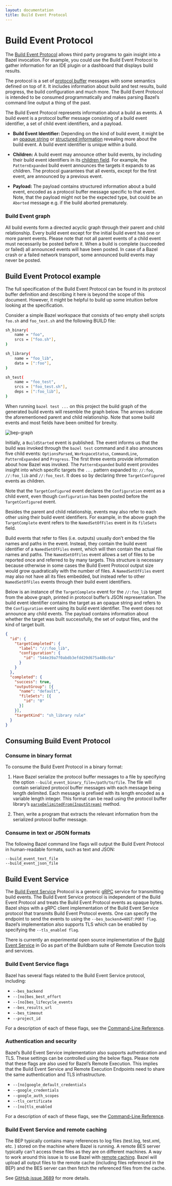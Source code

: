```yaml
---
layout: documentation
title: Build Event Protocol
---
```


# Build Event Protocol

The [Build Event
Protocol](https://github.com/bazelbuild/bazel/blob/master/src/main/java/com/google/devtools/build/lib/buildeventstream/proto/build_event_stream.proto)
allows third party programs to gain insight into a Bazel invocation. For
example, you could use the Build Event Protocol to gather information for an IDE
plugin or a dashboard that displays build results.

The protocol is a set of [protocol
buffer](https://developers.google.com/protocol-buffers/) messages with some
semantics defined on top of it. It includes information about build and test
results, build progress, the build configuration and much more. The Build Event
Protocol is intended to be consumed programmatically and makes parsing Bazel’s
command line output a thing of the past.

The Build Event Protocol represents information about a build as events. A
build event is a protocol buffer message consisting of a build event identifier,
a set of child event identifiers, and a payload.

*  __Build Event Identifier:__ Depending on the kind of build event, it might be
an [opaque
string](https://github.com/bazelbuild/bazel/blob/16a107d/src/main/java/com/google/devtools/build/lib/buildeventstream/proto/build_event_stream.proto#L91)
or [structured
information](https://github.com/bazelbuild/bazel/blob/16a107d/src/main/java/com/google/devtools/build/lib/buildeventstream/proto/build_event_stream.proto#L123)
revealing more about the build event. A build event identifier is unique within
a build.

*  __Children:__ A build event may announce other build events, by including
their build event identifiers in its [children
field](https://github.com/bazelbuild/bazel/blob/16a107d/src/main/java/com/google/devtools/build/lib/buildeventstream/proto/build_event_stream.proto#L469).
For example, the `PatternExpanded` build event announces the targets it expands
to as children. The protocol guarantees that all events, except for the first
event, are announced by a previous event.

* __Payload:__ The payload contains structured information about a build event,
encoded as a protocol buffer message specific to that event. Note, that the
payload might not be the expected type, but could be an `Aborted` message e.g.
if the build aborted prematurely.

### Build Event graph

All build events form a directed acyclic graph through their parent and child
relationship. Every build event except for the initial build event has one or
more parent events. Please note that not all parent events of a child event must
necessarily be posted before it. When a build is complete (succeeded or failed)
all announced events will have been posted. In case of a Bazel crash or a failed
network transport, some announced build events may never be posted.

## Build Event Protocol example

The full specification of the Build Event Protocol can be found in its protocol
buffer definition and describing it here is beyond the scope of this document.
However, it might be helpful to build up some intuition before looking at the
specification.

Consider a simple Bazel workspace that consists of two empty shell scripts
`foo.sh` and `foo_test.sh` and the following BUILD file:

```bash
sh_binary(
    name = "foo",
    srcs = ["foo.sh"],
)

sh_library(
    name = "foo_lib",
    data = [":foo"],
)

sh_test(
    name = "foo_test",
    srcs = ["foo_test.sh"],
    deps = [":foo_lib"],
)
```

When running `bazel test ...` on this project the build graph of the generated
build events will resemble the graph below. The arrows indicate the
aforementioned parent and child relationship. Note that some build events and
most fields have been omitted for brevity.

![bep-graph](/assets/bep-graph.svg)

Initially, a `BuildStarted` event is published. The event informs us that the
build was invoked through the `bazel test` command and it also announces five
child events: `OptionsParsed`, `WorkspaceStatus`, `CommandLine`,
`PatternExpanded` and `Progress`. The first three events provide information
about how Bazel was invoked. The `PatternExpanded` build event provides insight
into which specific targets the `...` pattern expanded to: `//:foo`,
`//:foo_lib` and `//:foo_test`. It does so by declaring three `TargetConfigured`
events as children.

Note that the `TargetConfigured` event declares the `Configuration` event as a
child event, even though `Configuration` has been posted before the
`TargetConfigured` event.

Besides the parent and child relationship, events may also refer to each other
using their build event identifiers. For example, in the above graph the
`TargetComplete` event refers to the `NamedSetOfFiles` event in its `fileSets`
field.

Build events that refer to files (i.e. outputs) usually don’t embed the file
names and paths in the event. Instead, they contain the build event identifier
of a `NamedSetOfFiles` event, which will then contain the actual file names and
paths. The `NamedSetOfFiles` event allows a set of files to be reported once and
referred to by many targets. This structure is necessary because otherwise in
some cases the Build Event Protocol output size would grow quadratically with
the number of files. A `NamedSetOfFiles` event may also not have all its files
embedded, but instead refer to other `NamedSetOfFiles` events through their
build event identifiers.

Below is an instance of the `TargetComplete` event for the `//:foo_lib` target
from the above graph, printed in protocol buffer’s JSON representation. The
build event identifier contains the target as an opaque string and refers to the
`Configuration` event using its build event identifier. The event does not
announce any child events. The payload contains information about whether the
target was built successfully, the set of output files, and the kind of target
built.

```json
{
  "id": {
    "targetCompleted": {
      "label": "//:foo_lib",
      "configuration": {
        "id": "544e39a7f0abdb3efdd29d675a48bc6a"
      }
    }
  },
  "completed": {
    "success": true,
    "outputGroup": [{
      "name": "default",
      "fileSets": [{
        "id": "0"
      }]
    }],
    "targetKind": "sh_library rule"
  }
}
```

## Consuming Build Event Protocol

### Consume in binary format

To consume the Build Event Protocol in a binary format:

1. Have Bazel serialize the protocol buffer messages to a file by specifying the
option `--build_event_binary_file=/path/to/file`. The file will contain
serialized protocol buffer messages with each message being length delimited.
Each message is prefixed with its length encoded as a variable length integer.
This format can be read using the protocol buffer library’s
[`parseDelimitedFrom(InputStream)`](https://developers.google.com/protocol-buffers/docs/reference/java/com/google/protobuf/AbstractParser#parseDelimitedFrom-java.io.InputStream-)
method.

2. Then, write a program that extracts the relevant information from the
serialized protocol buffer message.

### Consume in text or JSON formats

The following Bazel command line flags will output the Build Event Protocol in
human-readable formats, such as text and JSON:

```
--build_event_text_file
--build_event_json_file
```

## Build Event Service

The [Build Event
Service](https://github.com/googleapis/googleapis/blob/master/google/devtools/build/v1/publish_build_event.proto)
Protocol is a generic [gRPC](https://www.grpc.io) service for transmitting build
events. The Build Event Service protocol is independent of the Build Event
Protocol and treats the Build Event Protocol events as opaque bytes. Bazel ships
with a gRPC client implementation of the Build Event Service protocol that
transmits Build Event Protocol events. One can specify the endpoint to send the
events to using the `--bes_backend=HOST:PORT flag`. Bazel’s implementation also
supports TLS which can be enabled by specifying the `--tls_enabled flag`.

There is currently an experimental open source implementation of the [Build
Event Service](https://github.com/buildbarn/bb-event-service/) in Go as part of
the Buildbarn suite of Remote Execution tools and services.

### Build Event Service flags

Bazel has several flags related to the Build Event Service protocol, including:

*  `--bes_backend`
*  `--[no]bes_best_effort`
*  `--[no]bes_lifecycle_events`
*  `--bes_results_url`
*  `--bes_timeout`
*  `--project_id`

For a description of each of these flags, see the
[Command-Line Reference](command-line-reference.html).

### Authentication and security

Bazel’s Build Event Service implementation also supports authentication and TLS.
These settings can be controlled using the below flags. Please note that these
flags are also used for Bazel’s Remote Execution. This implies that the Build
Event Service and Remote Execution Endpoints need to share the same
authentication and TLS infrastructure.

*  `--[no]google_default_credentials`
*  `--google_credentials`
*  `--google_auth_scopes`
*  `--tls_certificate`
*  `--[no]tls_enabled`

For a description of each of these flags, see the
[Command-Line Reference](command-line-reference.html).

### Build Event Service and remote caching

The BEP typically contains many references to log files (test.log, test.xml,
etc. ) stored on the machine where Bazel is running. A remote BES server
typically can't access these files as they are on different machines. A way to
work around this issue is to use Bazel with [remote
caching](remote-caching.html).
Bazel will upload all output files to the remote cache (including files
referenced in the BEP) and the BES server can then fetch the referenced files
from the cache.

See [GitHub issue 3689](https://github.com/bazelbuild/bazel/issues/3689) for
more details.
